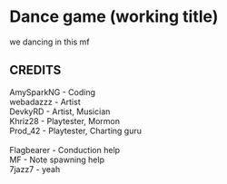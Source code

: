 # Dance game (working title)

we dancing in this mf

## CREDITS
AmySparkNG - Coding<br>
webadazzz - Artist<br>
DevkyRD - Artist, Musician<br>
Khriz28 - Playtester, Mormon<br>
Prod_42 - Playtester, Charting guru<br>
<br>
Flagbearer - Conduction help<br>
MF - Note spawning help<br>
7jazz7 - yeah<br>